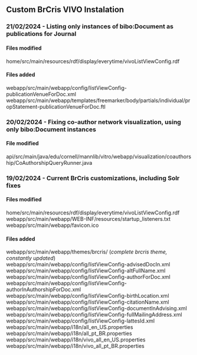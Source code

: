 ## Custom BrCris VIVO Instalation

### 21/02/2024 - Listing only instances of bibo:Document as publications for Journal

#### Files modified
home/src/main/resources/rdf/display/everytime/vivoListViewConfig.rdf

#### Files added
webapp/src/main/webapp/config/listViewConfig-publicationVenueForDoc.xml
webapp/src/main/webapp/templates/freemarker/body/partials/individual/propStatement-publicationVenueForDoc.ftl

### 20/02/2024 - Fixing co-author network visualization, using only bibo:Document instances

#### File modified
api/src/main/java/edu/cornell/mannlib/vitro/webapp/visualization/coauthorship/CoAuthorshipQueryRunner.java

### 19/02/2024 - Current BrCris customizations, including Solr fixes

#### Files modified
home/src/main/resources/rdf/display/everytime/vivoListViewConfig.rdf  
webapp/src/main/webapp/WEB-INF/resources/startup_listeners.txt  
webapp/src/main/webapp/favicon.ico

#### Files added
webapp/src/main/webapp/themes/brcris/ (*complete brcris theme, constantly updated*)  
webapp/src/main/webapp/config/listViewConfig-advisedDocIn.xml  
webapp/src/main/webapp/config/listViewConfig-altFullName.xml  
webapp/src/main/webapp/config/listViewConfig-authorForDoc.xml  
webapp/src/main/webapp/config/listViewConfig-authorInAuthorshipForDoc.xml  
webapp/src/main/webapp/config/listViewConfig-birthLocation.xml  
webapp/src/main/webapp/config/listViewConfig-citationName.xml  
webapp/src/main/webapp/config/listViewConfig-documentInAdvising.xml  
webapp/src/main/webapp/config/listViewConfig-fullMailingAddress.xml  
webapp/src/main/webapp/config/listViewConfig-lattesId.xml  
webapp/src/main/webapp/i18n/all_en_US.properties  
webapp/src/main/webapp/i18n/all_pt_BR.properties  
webapp/src/main/webapp/i18n/vivo_all_en_US.properties  
webapp/src/main/webapp/i18n/vivo_all_pt_BR.properties

